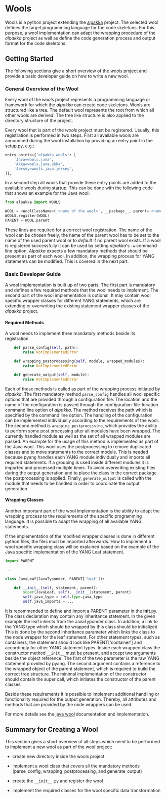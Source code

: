 # Wools

Wools is a python project extending the [alpakka](https://mgn-s-at-source.advaoptical.com/gitlab/anden/alpakka) project.
The selected wool defines the target programming language for the code skeletons.
For this purpose, a wool implementation can adapt the wrapping procedure of the *alpakka* project as well as define the code generation process and output format for the code skeletons.

## Getting Started

The following sections give a short overview of the *wools* project and provide a basic developer guide on how to write a new wool.

### General Overview of the Wool

Every wool of the *wools* project represents a programming language or framework for which the *alpakka* can create code skeletons.
Wools are structured like a tree.
The default wool represents the root from which all other wools are derived.
The tree like structure is also applied to the directory structure of the project.

Every wool that is part of the *wools* project must be registered.
Usually, this registration is performed in two steps.
First all available wools are announced during the wool installation by providing an entry point in the setup.py, e.g.:

```python
entry_points={'alpakka_wools': [
	'Java=wools.java',
	'Akka=wools.java.akka',
	'Jersey=wools.java.jersey',
]},
```

In a second step all wools that provide these entry points are added to the available wools during startup.
This can be done with the following code that shows an example for the Java wool:

```python
from alpakka import WOOLS

WOOL = <WoolClassName>('<name of the wool>', __package__, parent='<name of the parent wool>')
WOOLS.register(WOOL)
PARENT = WOOL.parent
```

These lines are required for a correct wool registration.
The name of the wool can be chosen freely, the name of the parent wool has to be set to the name of the used parent wool or to *default* if no parent wool exists.
If a wool is registered successfully it can be used by setting *alpakka*'s `-w` command line option.
*Alpakka* expects a few mandatory methods that should be present as part of each wool.
In addition, the wrapping process for YANG statements can be modified.
This is covered in the next part.

### Basic Developer Guide

A wool implementation is built up of two parts.
The first part is mandatory and defines a few required methods that the wool needs to implement.
The second part of the wool implementation is optional.
It may contain wool specific wrapper classes for different YANG statements, which are extending or overwriting the existing statement wrapper classes of the *alpakka* project.

#### Required Methods

A wool needs to implement three mandatory methods beside its registration.

```python
    def parse_config(self, path):
        raise NotImplementedError

    def wrapping_postprocessing(self, module, wrapped_modules):
        raise NotImplementedError

    def generate_output(self, module):
        raise NotImplementedError
```

Each of these methods is called as part of the wrapping process initiated by *alpakka*.
The first mandatory method `parse_config` handles all wool specific options that are provided through a configuration file.
The location and the name of the configuration is passed through the configuration-file-location command line option of *alpakka*.
The method receives the path which is specified by the command line option.
The handling of the configuration can be implemented individually according to the requirements of the wool.
The second method is `wrapping_postprocessing`, which provides the ability to perform some post processing after all modules have been wrapped.
The currently handled module as well as the set of all wrapped modules are passed.
An example for the usage of this method is implemented as part of the Java wool.
This wool uses the postprocessing to remove duplicated classes and to move statements to the correct module.
This is needed because pyang handles each YANG module individually and imports all required statements.
If a grouping is used inside different modules it is imported and processed multiple times.
To avoid overwriting existing files during the output generation and to place the class in the correct package the postprocessing is applied.
Finally, `generate_output` is called with the module that needs to be handled in order to coordinate the output generation.


#### Wrapping Classes

Another important part of the wool implementation is the ability to adapt the wrapping process to the requirements of the specific programming language.
It is possible to adapt the wrapping of all available YANG statements.

If the implementation of the modified wrapper classes is done in different python files, the files must be imported afterwards.
How to implement a wool specific wrapping class will be explained based on the example of the Java specific implementation of the YANG Leaf statement.


```python
import PARENT

...

class JavaLeaf(JavaTyponder, PARENT['leaf']):

	def __init__(self, statement, parent):
		super(JavaLeaf, self).__init__(statement, parent)
		self.java_type = self.type.java_type
		self.java_imports = ...

```

It is recommended to define and import a PARENT parameter in the __init__.py.
The class declaration may contain any inheritance statement.
In the given example the leaf inherits from the JavaTyponder class.
In addition, a link to the YANG type which should be wrapped by this class should be initialized.
This is done by the second inheritance parameter which links the class to the node wrapper for the leaf statement.
For other statement types, such as containers, the statement should look like PARENT['container'] and accordingly for other YANG statement types.
Inside each wrapped class the constructor method `__init__` must be present, and accept two arguments beside the object reference.
The first of the two parameter is the raw YANG statement provided by pyang.
The second argument contains a reference to the wrapped object of the parent statement, which is required to build the correct tree structure.
The minimal implementation of the constructor should contain the super call, which initiates the constructor of the parent classes.


Beside these requirements it is possible to implement additional handling or functionality required for the output generation.
Thereby, all attributes and methods that are provided by the node wrappers can be used.

For more details see the [java wool](https://mgn-s-at-source.advaoptical.com/gitlab/anden/wools/tree/woolsRebuild/wools/java) documentation and implementation.

## Summary for Creating a Wool

This section gives a short overview of all steps which need to be performed to implement a new wool as part of the wool project:

* create new directory inside the wools project

* implement a wool class that covers all the mandatory methods (parse_config, wrapping_postprocessing, and generate_output)

* create the `__init__.py` and register the wool

* implement the required classes for the wool specific data transformation
